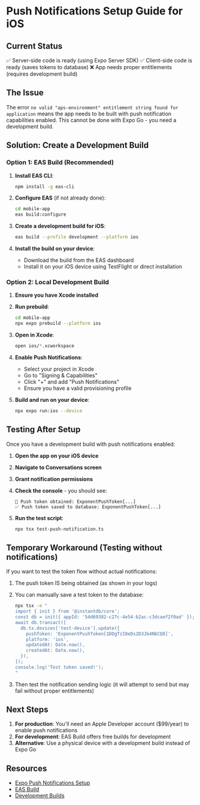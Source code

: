 # Push Notifications Setup Guide for iOS

## Current Status
✅ Server-side code is ready (using Expo Server SDK)
✅ Client-side code is ready (saves tokens to database)
❌ App needs proper entitlements (requires development build)

## The Issue
The error `no valid "aps-environment" entitlement string found for application` means the app needs to be built with push notification capabilities enabled. This cannot be done with Expo Go - you need a development build.

## Solution: Create a Development Build

### Option 1: EAS Build (Recommended)
1. **Install EAS CLI**:
   ```bash
   npm install -g eas-cli
   ```

2. **Configure EAS** (if not already done):
   ```bash
   cd mobile-app
   eas build:configure
   ```

3. **Create a development build for iOS**:
   ```bash
   eas build --profile development --platform ios
   ```

4. **Install the build on your device**:
   - Download the build from the EAS dashboard
   - Install it on your iOS device using TestFlight or direct installation

### Option 2: Local Development Build
1. **Ensure you have Xcode installed**

2. **Run prebuild**:
   ```bash
   cd mobile-app
   npx expo prebuild --platform ios
   ```

3. **Open in Xcode**:
   ```bash
   open ios/*.xcworkspace
   ```

4. **Enable Push Notifications**:
   - Select your project in Xcode
   - Go to "Signing & Capabilities"
   - Click "+" and add "Push Notifications"
   - Ensure you have a valid provisioning profile

5. **Build and run on your device**:
   ```bash
   npx expo run:ios --device
   ```

## Testing After Setup

Once you have a development build with push notifications enabled:

1. **Open the app on your iOS device**
2. **Navigate to Conversations screen**
3. **Grant notification permissions**
4. **Check the console** - you should see:
   ```
   📱 Push token obtained: ExponentPushToken[...]
   ✅ Push token saved to database: ExponentPushToken[...]
   ```

5. **Run the test script**:
   ```bash
   npx tsx test-push-notification.ts
   ```

## Temporary Workaround (Testing without notifications)

If you want to test the token flow without actual notifications:

1. The push token IS being obtained (as shown in your logs)
2. You can manually save a test token to the database:
   ```bash
   npx tsx -e "
   import { init } from '@instantdb/core';
   const db = init({ appId: '54d69382-c27c-4e54-b2ac-c3dcaef2f0ad' });
   await db.transact([
     db.tx.devices['test-device'].update({
       pushToken: 'ExponentPushToken[1DOgTzI8eDs2D3Jb4NbCQ8]',
       platform: 'ios',
       updatedAt: Date.now(),
       createdAt: Date.now(),
     }),
   ]);
   console.log('Test token saved!');
   "
   ```

3. Then test the notification sending logic (it will attempt to send but may fail without proper entitlements)

## Next Steps

1. **For production**: You'll need an Apple Developer account ($99/year) to enable push notifications
2. **For development**: EAS Build offers free builds for development
3. **Alternative**: Use a physical device with a development build instead of Expo Go

## Resources
- [Expo Push Notifications Setup](https://docs.expo.dev/push-notifications/push-notifications-setup/)
- [EAS Build](https://docs.expo.dev/build/introduction/)
- [Development Builds](https://docs.expo.dev/develop/development-builds/introduction/)